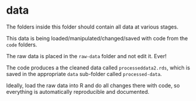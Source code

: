 # data

The folders inside this folder should contain all data at various stages.

This data is being loaded/manipulated/changed/saved with code from the `code` folders.

The raw data is placed in the `raw-data` folder and not edit it. Ever!

The code produces a the cleaned data called `processeddata2.rds`, which is saved in the appropriate `data` sub-folder called `processed-data`.

Ideally, load the raw data into R and do all changes there with code, so everything is automatically reproducible and documented.

